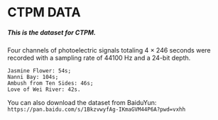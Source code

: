 # CTPM DATA

##### This is the dataset for CTPM.

Four channels of photoelectric signals totaling 4 × 246 seconds were recorded with a sampling rate of 44100 Hz and a 24-bit depth.

```
Jasmine Flower: 54s; 
Nanni Bay: 104s; 
Ambush from Ten Sides: 46s; 
Love of Wei River: 42s. 
```

You can also download the dataset from BaiduYun: ```https://pan.baidu.com/s/1BkzvwyfAg-IKmaGVM44P6A?pwd=vxhh```